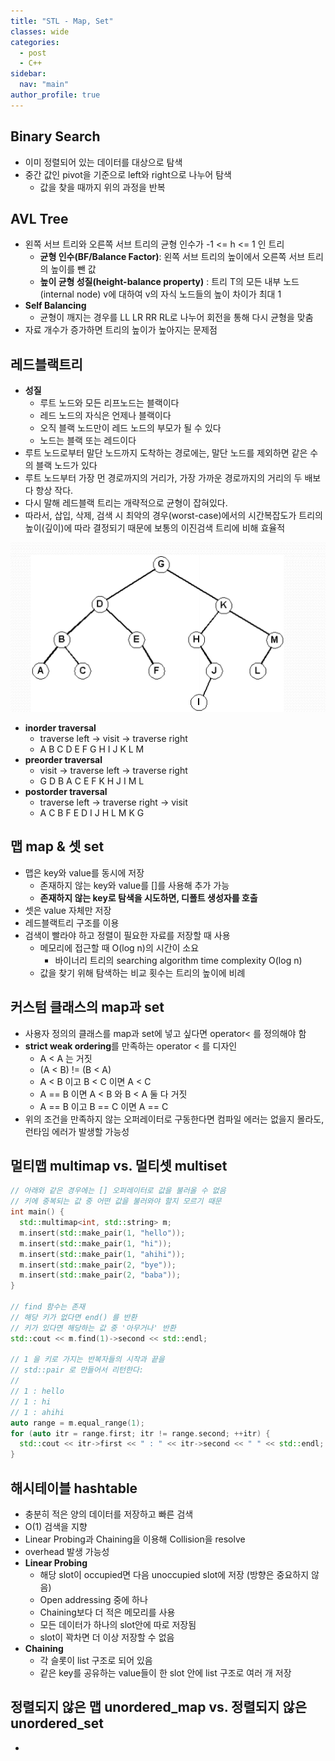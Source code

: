 ```yaml
---
title: "STL - Map, Set"
classes: wide
categories: 
  - post
  - C++
sidebar:
  nav: "main"
author_profile: true
---
```


## Binary Search
* 이미 정렬되어 있는 데이터를 대상으로 탐색
* 중간 값인 pivot을 기준으로 left와 right으로 나누어 탐색
  * 값을 찾을 때까지 위의 과정을 반복

## AVL Tree
* 왼쪽 서브 트리와 오른쪽 서브 트리의 균형 인수가 -1 <= h <= 1 인 트리
  * **균형 인수(BF/Balance Factor)**: 왼쪽 서브 트리의 높이에서 오른쪽 서브 트리의 높이를 뺀 값
  * **높이 균형 성질(height-balance property)** : 트리 T의 모든 내부 노드(internal node) v에 대하여 v의 자식 노드들의 높이 차이가 최대 1
* **Self Balancing**
  * 균형이 깨지는 경우를 LL LR RR RL로 나누어 회전을 통해 다시 균형을 맞춤
* 자료 개수가 증가하면 트리의 높이가 높아지는 문제점

## 레드블랙트리
* **성질**
  * 루트 노드와 모든 리프노드는 블랙이다
  * 레드 노드의 자식은 언제나 블랙이다
  * 오직 블랙 노드만이 레드 노드의 부모가 될 수 있다
  * 노드는 블랙 또는 레드이다
* 루트 노드로부터 말단 노드까지 도착하는 경로에는, 말단 노드를 제외하면 같은 수의 블랙 노드가 있다
* 루트 노드부터 가장 먼 경로까지의 거리가, 가장 가까운 경로까지의 거리의 두 배보다 항상 작다. 
* 다시 말해 레드블랙 트리는 개략적으로 균형이 잡혀있다. 
* 따라서, 삽입, 삭제, 검색 시 최악의 경우(worst-case)에서의 시간복잡도가 트리의 높이(깊이)에 따라 결정되기 때문에 보통의 이진검색 트리에 비해 효율적 

![post_thumbnail](/assets/images/tree.png)
* **inorder traversal** 
  * traverse left → visit → traverse right
  * A B C D E F G H I J K L M
* **preorder traversal**
  * visit → traverse left → traverse right
  * G D B A C E F K H J I M L
* **postorder traversal**
  * traverse left → traverse right → visit
  * A C B F E D I J H L M K G

## 맵 map & 셋 set
* 맵은 key와 value를 동시에 저장
  * 존재하지 않는 key와 value를 []를 사용해 추가 가능
  * **존재하지 않는 key로 탐색을 시도하면, 디폴트 생성자를 호출**
* 셋은 value 자체만 저장
* 레드블랙트리 구조를 이용
* 검색이 빨라야 하고 정렬이 필요한 자료를 저장할 때 사용
  * 메모리에 접근할 때 O(log n)의 시간이 소요
    * 바이너리 트리의 searching algorithm time complexity O(log n)
  * 값을 찾기 위해 탐색하는 비교 횟수는 트리의 높이에 비례

## 커스텀 클래스의 map과 set
* 사용자 정의의 클래스를 map과 set에 넣고 싶다면 operator< 를 정의해야 함
* **strict weak ordering**를 만족하는 operator < 를 디자인
  * A < A 는 거짓
  * (A < B) != (B < A)
  * A < B 이고 B < C 이면 A < C
  * A == B 이면 A < B 와 B < A 둘 다 거짓
  * A == B 이고 B == C 이면 A == C
* 위의 조건을 만족하지 않는 오퍼레이터로 구동한다면 컴파일 에러는 없을지 몰라도, 런타임 에러가 발생할 가능성

## 멀티맵 multimap vs. 멀티셋 multiset

```c++
// 아래와 같은 경우에는 [] 오퍼레이터로 값을 불러올 수 없음
// 키에 중복되는 값 중 어떤 값을 불러와야 할지 모르기 때문
int main() {
  std::multimap<int, std::string> m;
  m.insert(std::make_pair(1, "hello"));
  m.insert(std::make_pair(1, "hi"));
  m.insert(std::make_pair(1, "ahihi"));
  m.insert(std::make_pair(2, "bye"));
  m.insert(std::make_pair(2, "baba"));
}

// find 함수는 존재
// 해당 키가 없다면 end() 를 반환
// 키가 있다면 해당하는 값 중 '아무거나' 반환
std::cout << m.find(1)->second << std::endl;

// 1 을 키로 가지는 반복자들의 시작과 끝을
// std::pair 로 만들어서 리턴한다:
// 
// 1 : hello 
// 1 : hi 
// 1 : ahihi 
auto range = m.equal_range(1);
for (auto itr = range.first; itr != range.second; ++itr) {
  std::cout << itr->first << " : " << itr->second << " " << std::endl;
}
```

## 해시테이블 hashtable
* 충분히 적은 양의 데이터를 저장하고 빠른 검색
* O(1) 검색을 지향
* Linear Probing과 Chaining을 이용해 Collision을 resolve
* overhead 발생 가능성
* **Linear Probing**
  * 해당 slot이 occupied면 다음 unoccupied slot에 저장 (방향은 중요하지 않음)
  * Open addressing 중에 하나
  * Chaining보다 더 적은 메모리를 사용
  * 모든 데이터가 하나의 slot안에 따로 저장됨
  * slot이 꽉차면 더 이상 저장할 수 없음
* **Chaining**
  * 각 슬롯이 list 구조로 되어 있음
  * 같은 key를 공유하는 value들이 한 slot 안에 list 구조로 여러 개 저장

## 정렬되지 않은 맵 unordered_map vs. 정렬되지 않은 unordered_set
* 